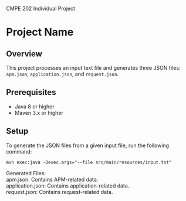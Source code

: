 CMPE 202 Individual Project 
# Project Name

## Overview
This project processes an input text file and generates three JSON files: `apm.json`, `application.json`, and `request.json`.

## Prerequisites
- Java 8 or higher
- Maven 3.x or higher

## Setup



To generate the JSON files from a given input file, run the following command:

    mvn exec:java -Dexec.args="--file src/main/resources/input.txt"


Generated Files:  
apm.json: Contains APM-related data.  
application.json: Contains application-related data.  
request.json: Contains request-related data.